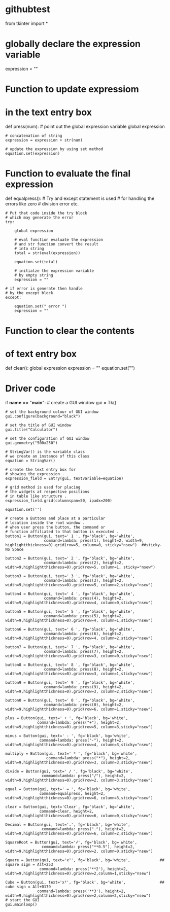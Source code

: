 # githubtest
from tkinter import *
  
# globally declare the expression variable 
expression = ""

  
# Function to update expressiom 
# in the text entry box 
def press(num): 
    # point out the global expression variable 
    global expression 
  
    # concatenation of string 
    expression = expression + str(num) 
  
    # update the expression by using set method 
    equation.set(expression) 
  
  
# Function to evaluate the final expression 
def equalpress(): 
    # Try and except statement is used 
    # for handling the errors like zero 
    # division error etc. 
  
    # Put that code inside the try block 
    # which may generate the error 
    try: 
  
        global expression 
  
        # eval function evaluate the expression 
        # and str function convert the result 
        # into string 
        total = str(eval(expression)) 
  
        equation.set(total) 
  
        # initialze the expression variable 
        # by empty string 
        expression = "" 
  
    # if error is generate then handle 
    # by the except block 
    except: 
  
        equation.set(" error ") 
        expression = "" 
  
  
# Function to clear the contents 
# of text entry box 
def clear(): 
    global expression 
    expression = "" 
    equation.set("")

  
# Driver code 
if __name__ == "__main__": 
    # create a GUI window 
    gui = Tk() 
  
    # set the background colour of GUI window 
    gui.configure(background="black") 
  
    # set the title of GUI window 
    gui.title("Calculator") 
  
    # set the configuration of GUI window 
    gui.geometry("500x250") 
  
    # StringVar() is the variable class 
    # we create an instance of this class 
    equation = StringVar() 
  
    # create the text entry box for 
    # showing the expression . 
    expression_field = Entry(gui, textvariable=equation) 
  
    # grid method is used for placing 
    # the widgets at respective positions 
    # in table like structure . 
    expression_field.grid(columnspan=50, ipadx=200) 
  
    equation.set('') 
  
    # create a Buttons and place at a particular 
    # location inside the root window . 
    # when user press the button, the command or 
    # function affiliated to that button is executed . 
    button1 = Button(gui, text=' 1 ', fg='black', bg='white', 
                     command=lambda: press(1), height=2, width=9, highlightthickness=0).grid(row=5, column=0, sticky="nsew")  ##sticky-No Space
  
    button2 = Button(gui, text=' 2 ', fg='black', bg='white', 
                     command=lambda: press(2), height=2, width=9,highlightthickness=0).grid(row=5, column=1, sticky="nsew") 
  
    button3 = Button(gui, text=' 3 ', fg='black', bg='white', 
                     command=lambda: press(3), height=2, width=9,highlightthickness=0).grid(row=5, column=2,sticky="nsew") 
  
    button4 = Button(gui, text=' 4 ', fg='black', bg='white', 
                     command=lambda: press(4), height=2, width=9,highlightthickness=0).grid(row=4, column=0,sticky="nsew") 
  
    button5 = Button(gui, text=' 5 ', fg='black', bg='white', 
                     command=lambda: press(5), height=2, width=9,highlightthickness=0).grid(row=4, column=1,sticky="nsew") 
  
    button6 = Button(gui, text=' 6 ', fg='black', bg='white', 
                     command=lambda: press(6), height=2, width=9,highlightthickness=0).grid(row=4, column=2,sticky="nsew") 
  
    button7 = Button(gui, text=' 7 ', fg='black', bg='white', 
                     command=lambda: press(7), height=2, width=9,highlightthickness=0).grid(row=3, column=0,sticky="nsew") 
  
    button8 = Button(gui, text=' 8 ', fg='black', bg='white', 
                     command=lambda: press(8), height=2, width=9,highlightthickness=0).grid(row=3, column=1,sticky="nsew") 
  
    button9 = Button(gui, text=' 9 ', fg='black', bg='white', 
                     command=lambda: press(9), height=2, width=9,highlightthickness=0).grid(row=3, column=2,sticky="nsew") 
  
    button0 = Button(gui, text=' 0 ', fg='black', bg='white', 
                     command=lambda: press(0), height=2, width=9,highlightthickness=0).grid(row=6, column=1,sticky="nsew") 
  
    plus = Button(gui, text=' + ', fg='black', bg='white', 
                  command=lambda: press("+"), height=2, width=9,highlightthickness=0).grid(row=5, column=3,sticky="nsew") 
  
    minus = Button(gui, text=' - ', fg='black', bg='white', 
                   command=lambda: press("-"), height=2, width=9,highlightthickness=0).grid(row=4, column=3,sticky="nsew") 
  
    multiply = Button(gui, text=' * ', fg='black', bg='white', 
                      command=lambda: press("*"), height=2, width=9,highlightthickness=0).grid(row=3, column=3,sticky="nsew") 
  
    divide = Button(gui, text=' / ', fg='black', bg='white', 
                    command=lambda: press("/"), height=2, width=9,highlightthickness=0).grid(row=2, column=3,sticky="nsew") 
  
    equal = Button(gui, text=' = ', fg='black', bg='white', 
                   command=equalpress, height=2, width=9,highlightthickness=0).grid(row=6, column=3,sticky="nsew") 
  
    clear = Button(gui, text='Clear', fg='black', bg='white', 
                   command=clear, height=2, width=9,highlightthickness=0).grid(row=6, column=0,sticky="nsew") 
  
    Decimal = Button(gui, text='.', fg='black', bg='white', 
                    command=lambda: press("."), height=2, width=9,highlightthickness=0).grid(row=6, column=2,sticky="nsew")

    SquareRoot = Button(gui, text='√', fg='black', bg='white',                                                        
                    command=lambda: press("**0.5"), height=2, width=9,highlightthickness=0).grid(row=2, column=0,sticky="nsew")

    Square = Button(gui, text='x²', fg='black', bg='white',             ## square sign = Alt+253
                   command=lambda: press('**2'), height=2, width=9,highlightthickness=0).grid(row=2,column=1,sticky="nsew")

    Cube = Button(gui, text='x³', fg='black', bg='white',               ## cube sign = Alt+0179
                  command=lambda: press('**3'), height=2, width=9,highlightthickness=0).grid(row=2,column=2,sticky="nsew")
    # start the GUI 
    gui.mainloop() 
